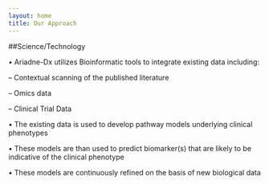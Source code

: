 ```yaml
---
layout: home
title: Our Approach
---
```


##Science/Technology

•  Ariadne-Dx utilizes Bioinformatic tools to integrate existing data including:

–	Contextual scanning of the published literature

–	Omics data

–	Clinical Trial Data

•	The existing data is used to develop pathway models underlying clinical phenotypes

•	These models are than used to predict biomarker(s) that are likely to be indicative of the clinical phenotype

•	These models are continuously refined on the basis of new biological data 
